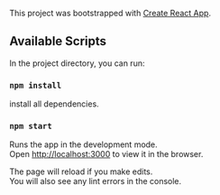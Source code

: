 This project was bootstrapped with [Create React App](https://github.com/facebook/create-react-app).

## Available Scripts

In the project directory, you can run:

### `npm install`

install all dependencies.

### `npm start`

Runs the app in the development mode.<br />
Open [http://localhost:3000](http://localhost:3000) to view it in the browser.

The page will reload if you make edits.<br />
You will also see any lint errors in the console.
